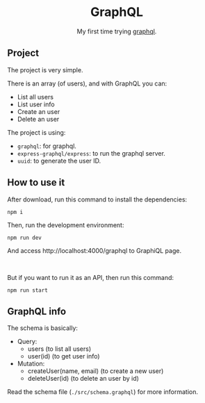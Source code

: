 <h1 align="center">GraphQL</h1>
<p align="center">My first time trying <a href="https://graphql.org/">graphql</a>.</p>

## Project

The project is very simple.

There is an array (of users), and with GraphQL you can:

- List all users
- List user info
- Create an user
- Delete an user

The project is using:
- `graphql`: for graphql.
- `express-graphql/express`: to run the graphql server.
- `uuid`: to generate the user ID.

## How to use it

After download, run this command to install the dependencies:
```
npm i
```
Then, run the development environment:
```
npm run dev
```
And access http://localhost:4000/graphql to GraphiQL page.

<br>

But if you want to run it as an API, then run this command:
```
npm run start
```

## GraphQL info

The schema is basically:

- Query:
	- users                    (to list all users)
	- user(id)                 (to get user info)
- Mutation:
	- createUser(name, email)  (to create a new user)
	- deleteUser(id)           (to delete an user by id)

Read the schema file (`./src/schema.graphql`) for more information.
